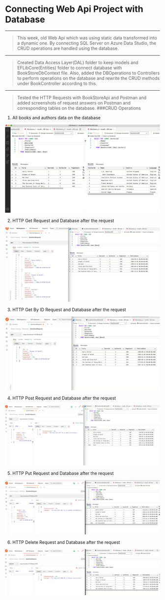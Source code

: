 # Connecting Web Api Project with Database

-----
>This week, old Web Api which was using static data transformed into a dynamic one. By connecting SQL Server on  Azure Data Studio, the CRUD operations are handled using the database.
---
>Created Data Access Layer(DAL) folder to keep models and EFLibCore(Entities) folder to connect database with BookStoreDbContext file. Also, added the DBOperations to Controllers to perform operations on the database and rewrite the CRUD methods under BookController according to this.
---
>Tested the HTTP Requests with BookStoreApi and Postman and added screenshots of request answers on Postman and corresponding tables on the database.
###CRUD Operations 

1. All books and authors data on the database

![all tables](all.png)

2. HTTP Get Request and Database after the request

![get](get.png)

3. HTTP Get By ID Request and Database after the request

![get by id](getbyid.png)

4. HTTP Post Request and Database after the request

![post](post.png)

5. HTTP Put Request and Database after the request

![put](put.png)

6. HTTP Delete Request and Database after the request

![delete](delete.png)
